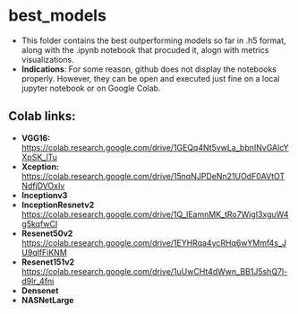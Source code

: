 # best_models 
- This folder contains the best outperforming models so far in .h5 format, along with the .ipynb notebook that procuded it, alogn with metrics visualizations. 
- **Indications**: For some reason, github does not display the notebooks properly. However, they can be open and executed just fine on a local jupyter notebook or on Google Colab. 

## Colab links: 
- **VGG16:** https://colab.research.google.com/drive/1GEQq4Nt5vwLa_bbnINvGAlcYXpSK_lTu
- **Xception:** https://colab.research.google.com/drive/15nqNJPDeNn21UOdF0AVtOTNdfjDVOxIv 
- **Inceptionv3** 
- **InceptionResnetv2** https://colab.research.google.com/drive/1Q_lEamnMK_tRo7WigI3xguW4g5kqfwCI
- **Resenet50v2** https://colab.research.google.com/drive/1EYHRqa4ycRHq6wYMmf4s_JU9qlfFiKNM
- **Resenet151v2**  https://colab.research.google.com/drive/1uUwCHt4dWwn_BB1J5shQ7l-d9lr_4fni
- **Densenet** 
- **NASNetLarge**
